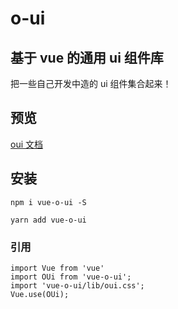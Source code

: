 # o-ui

## 基于 vue 的通用 ui 组件库

把一些自己开发中造的 ui 组件集合起来！

## 预览

[oui 文档](https://ouzuyu.github.io/vue-o-ui/)

## 安装

```
npm i vue-o-ui -S

yarn add vue-o-ui
```

### 引用

```
import Vue from 'vue'
import OUi from 'vue-o-ui';
import 'vue-o-ui/lib/oui.css';
Vue.use(OUi);
```
